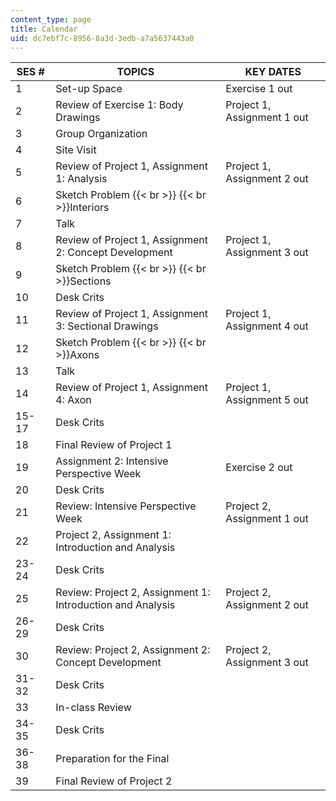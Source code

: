 ```yaml
---
content_type: page
title: Calendar
uid: dc7ebf7c-8956-8a3d-3edb-a7a5637443a0
---
```


| SES # | TOPICS | KEY DATES |
| --- | --- | --- |
| 1 | Set-up Space | Exercise 1 out |
| 2 | Review of Exercise 1: Body Drawings | Project 1, Assignment 1 out |
| 3 | Group Organization | &nbsp; |
| 4 | Site Visit | &nbsp; |
| 5 | Review of Project 1, Assignment 1: Analysis | Project 1, Assignment 2 out |
| 6 | Sketch Problem  {{< br >}}  {{< br >}}Interiors | &nbsp; |
| 7 | Talk | &nbsp; |
| 8 | Review of Project 1, Assignment 2: Concept Development | Project 1, Assignment 3 out |
| 9 | Sketch Problem  {{< br >}}  {{< br >}}Sections | &nbsp; |
| 10 | Desk Crits | &nbsp; |
| 11 | Review of Project 1, Assignment 3: Sectional Drawings | Project 1, Assignment 4 out |
| 12 | Sketch Problem  {{< br >}}  {{< br >}}Axons | &nbsp; |
| 13 | Talk | &nbsp; |
| 14 | Review of Project 1, Assignment 4: Axon | Project 1, Assignment 5 out |
| 15-17 | Desk Crits | &nbsp; |
| 18 | Final Review of Project 1 | &nbsp; |
| 19 | Assignment 2: Intensive Perspective Week | Exercise 2 out |
| 20 | Desk Crits | &nbsp; |
| 21 | Review: Intensive Perspective Week | Project 2, Assignment 1 out |
| 22 | Project 2, Assignment 1: Introduction and Analysis | &nbsp; |
| 23-24 | Desk Crits | &nbsp; |
| 25 | Review: Project 2, Assignment 1: Introduction and Analysis | Project 2, Assignment 2 out |
| 26-29 | Desk Crits | &nbsp; |
| 30 | Review: Project 2, Assignment 2: Concept Development | Project 2, Assignment 3 out |
| 31-32 | Desk Crits | &nbsp; |
| 33 | In-class Review | &nbsp; |
| 34-35 | Desk Crits | &nbsp; |
| 36-38 | Preparation for the Final | &nbsp; |
| 39 | Final Review of Project 2 |